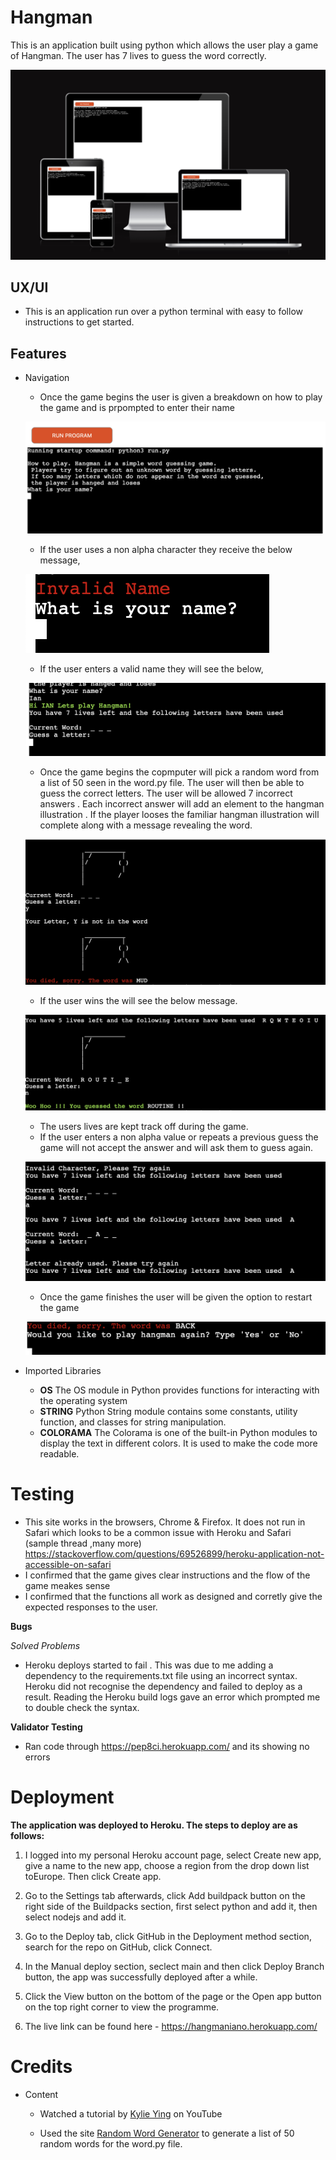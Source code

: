 # Hangman #

This is an application built using python which allows the user play a game of Hangman. The user has 7 lives to guess the word correctly.

![](assets/images/responsivness.png)

## UX/UI ##

   * This is an application run over a python terminal with easy to follow instructions to get started. 

## Features ##

 * Navigation

    * Once the game begins the user is given a breakdown on how to play the game and is prpompted to enter their name

    ![](assets/images/startgame.png)

    * If the user uses a non alpha character they receive the below message,

    ![](assets/images/invalidname.png)

    * If the user enters a valid name they will see the below,

    ![](assets/images/validname.png)

    * Once the game begins the copmputer will pick a random word from a list of 50 seen in the word.py file. The user will then be able to guess the correct letters. The user will be allowed 7 incorrect answers . Each incorrect answer will add an element to the hangman illustration . If the player looses the familiar hangman illustration will complete along with a message revealing the word.

    ![](assets/images/loosingmessage.png)

    * If the user wins the will see the below message.

    ![](assets/images/wingame.png)  

    * The users lives are kept track off during the game.
    * If the user enters a non alpha value or repeats a previous guess the game will not accept the answer and will ask them to guess again. 

    ![](assets/images/errormsg.png)

    * Once the game finishes the user will be given the option to restart the game

    ![](assets/images/restartgame.png)

 * Imported Libraries

    * **OS** The OS module in Python provides functions for interacting with the operating system
    * **STRING** Python String module contains some constants, utility function, and classes for string manipulation.
    * **COLORAMA** The Colorama is one of the built-in Python modules to display the text in different colors. It is used to make the code more readable.
 
# Testing #

   * This site works in the browsers, Chrome & Firefox. It does not run in Safari which looks to be a common issue with Heroku and Safari (sample thread ,many more) https://stackoverflow.com/questions/69526899/heroku-application-not-accessible-on-safari
   * I confirmed that the game gives clear instructions and the flow of the game meakes sense
   * I confirmed that the functions all work as designed and corretly give the expected responses to the user.

**Bugs** 

*Solved Problems*

  * Heroku deploys started to fail . This was due to me adding a dependency to the requirements.txt file using an incorrect syntax. Heroku did not recognise the dependency and failed to deploy as a result. Reading the Heroku build logs gave an error which prompted me to double check the syntax.

**Validator Testing**

* Ran code through https://pep8ci.herokuapp.com/ and its showing no errors   

# Deployment #

**The application was deployed to Heroku. The steps to deploy are as follows:** 

  1. I logged into my personal Heroku account page, select Create new app, give a name to the new app, choose a region from the drop down list toEurope. Then click Create app.

  2. Go to the Settings tab afterwards, click Add buildpack button on the right side of the Buildpacks section, first select python and add it, then select nodejs and add it.
    
  3. Go to the Deploy tab, click GitHub in the Deployment method section, search for the repo on GitHub, click Connect.

  4. In the Manual deploy section, seclect main and then click Deploy Branch button, the app was successfully deployed after a while.

  5. Click the View button on the bottom of the page or the Open app button on the top right corner to view the programme.

  6.  The live link can be found here - https://hangmaniano.herokuapp.com/

# Credits #

* Content

  * Watched a tutorial by [Kylie Ying](https://www.youtube.com/watch?v=cJJTnI22IF8&list=PLqoebFJFAtg940mqPamWw4_ndWbnfqFqh) on YouTube
  
  * Used the site [Random Word Generator](https://randomwordgenerator.com) to generate a list of 50 random words for the word.py file.
